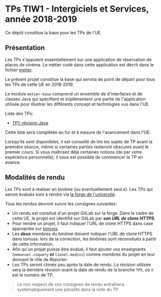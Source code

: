 # TPs TIW1 - Intergiciels et Services, année 2018-2019

Ce dépôt constitue la base pour les TPs de l'UE.

## Présentation

Les TPs s'appuient essentiellement sur une application de réservation de places de cinéma.
Le métier codé dans cette application est décrit dans le fichier [metier](metier.md).

Le présent projet constitue la base qui servira de point de départ pour tous les TPs de cette UE en 2018-2019.

Le module `metier-base` comprend un ensemble de d'interfaces et de classes Java qui spécifient et implémentent une partie de l'application utilisée pour illustrer les différents concept et technlogies vus dans l'UE.

Liste des TPs:

* [TP1: révision Java](tp1/README.md)

Cette liste sera complétée au fur et à mesure de l'avancement dans l'UE.

Lorsqu'ils sont disponibles, il est conseillé de lire les sujets de TP avant la première séance, même si certaines parties resteront obscures avant le premier cours.
Si vous maîtrisez déjà certaines notions (de par votre expérience personnelle), il vous est possible de commencer le TP en avance.

## Modalités de rendu

Les TPs sont à réaliser en binôme (ou éventuellement seul.e).
Les TPs qui seront évalués sont à rendre via [la forge de l'université](https://forge.univ-lyon1.fr).


Tous les rendus devront suivre les consignes suivantes:

* Un rendu est consitué d'un projet GitLab sur la forge. Dans le cadre de cette UE, le projet est identifié sur GitLab par _**son URL de clone HTTPS**_.
* Pour rendre un projet, il faut indiquer l'URL de clone HTTPS dans case appropriée sur [tomuss](https://tomuss.univ-lyon1.fr).
* Les _**deux**_ membres du binôme doivent indiquer l'URL de clone HTTPS dans tomuss: lors de la correction, les binômes sont reconsitués à partir de cette information.
* Afin qu'un projet puisse être évalué, il faut ajouter vos enseignants (`emmanuel.coquery` _**et**_ `lionel.medini`) comme membres du projet en leur donnant le rôle de _Reporter_.
* Les TPs seront clonés peu après la date de rendu. 
  La révision utilisée sera la dernière révision avant la date de rendu de la branche `TPX`, où `X` est le numéro de TP.

> Le non respect de ces consignes de rendu entraînera systématiquement une pénalité dans la note du TP

